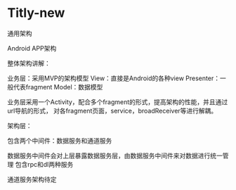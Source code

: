 # Titly-new
通用架构

Android APP架构

整体架构讲解：

业务层：采用MVP的架构模型 View：直接是Android的各种view Presenter：一般代表fragment Model：数据模型

业务层采用一个Activity，配合多个fragment的形式，提高架构的性能，并且通过url导航的形式， 对各fragment页面，service，broadReceiver等进行解耦。

架构层：

包含两个中间件：数据服务和通道服务

数据服务中间件会对上层暴露数据服务层，由数据服务中间件来对数据进行统一管理 包含rpc和dl两种服务

通道服务架构待定
